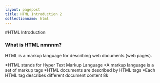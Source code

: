 ```yaml
---
layout: pagepost
title: HTML Introduction 2
collectionname: html
---
```


#HTML Introduction


### What is HTML  nmnnm?

HTML is a markup language for describing web documents (web pages).

 *HTML stands for Hyper Text Markup Language
 *A markup language is a set of markup tags
 *HTML documents are described by HTML tags
 *Each HTML tag describes different document content
8k 

